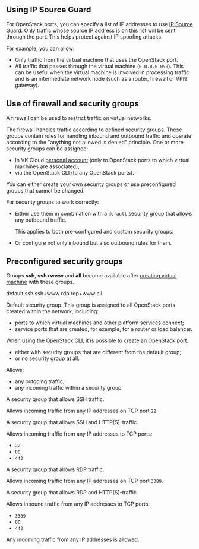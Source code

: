 ## Using IP Source Guard

For OpenStack ports, you can specify a list of IP addresses to use [IP Source Guard](https://www.juniper.net/documentation/us/en/software/junos/security-services/topics/concept/port-security-ip-source-guard.html).
Only traffic whose source IP address is on this list will be sent through the port. This helps protect against IP spoofing attacks.

For example, you can allow:

- Only traffic from the virtual machine that uses the OpenStack port.
- All traffic that passes through the virtual machine (`0.0.0.0.0\0`). This can be useful when the virtual machine is involved in processing traffic and is an intermediate network node (such as a router, firewall or VPN gateway).

## Use of firewall and security groups

A firewall can be used to restrict traffic on virtual networks.

The firewall handles traffic according to defined security groups. These groups contain rules for handling inbound and outbound traffic and operate according to the "anything not allowed is denied" principle. One or more security groups can be assigned:

- In VK Cloud [personal account](https://mcs.mail.ru/app/en/) (only to OpenStack ports to which virtual machines are associated);
- via the OpenStack CLI (to any OpenStack ports).

You can either create your own security groups or use preconfigured groups that cannot be changed.

For security groups to work correctly:

- Either use them in combination with a `default` security group that allows any outbound traffic.

  This applies to both pre-configured and custom security groups.

- Or configure not only inbound but also outbound rules for them.

## Preconfigured security groups

<warn>

Groups **ssh**, **ssh+www** and **all** become available after [creating virtual machine](/en/base/iaas/instructions/vm/vm-create) with these groups.

</warn>

<tabs>
<tablist>
<tab>default</tab>
<tab>ssh</tab>
<tab>ssh+www</tab>
<tab>rdp</tab>
<tab>rdp+www</tab>
<tab>all</tab>
</tablist>
<tabpanel>

Default security group. This group is assigned to all OpenStack ports created within the network, including:

- ports to which virtual machines and other platform services connect;
- service ports that are created, for example, for a router or load balancer.

<info>

When using the OpenStack CLI, it is possible to create an OpenStack port:

- either with security groups that are different from the default group;
- or no security group at all.

</info>

Allows:

- any outgoing traffic;
- any incoming traffic within a security group.

</tabpanel>
<tabpanel>

A security group that allows SSH traffic.

Allows incoming traffic from any IP addresses on TCP port `22`.

</tabpanel>
<tabpanel>

A security group that allows SSH and HTTP(S)-traffic.

Allows incoming traffic from any IP addresses to TCP ports:

- `22`
- `80`
- `443`

</tabpanel>
<tabpanel>

A security group that allows RDP traffic.

Allows incoming traffic from any IP addresses on TCP port `3389`.

</tabpanel>
<tabpanel>

A security group that allows RDP and HTTP(S)-traffic.

Allows inbound traffic from any IP addresses to TCP ports:

- `3389`
- `80`
- `443`

</tabpanel>
<tabpanel>

Any incoming traffic from any IP addresses is allowed.

</tabpanel>
</tabs>
